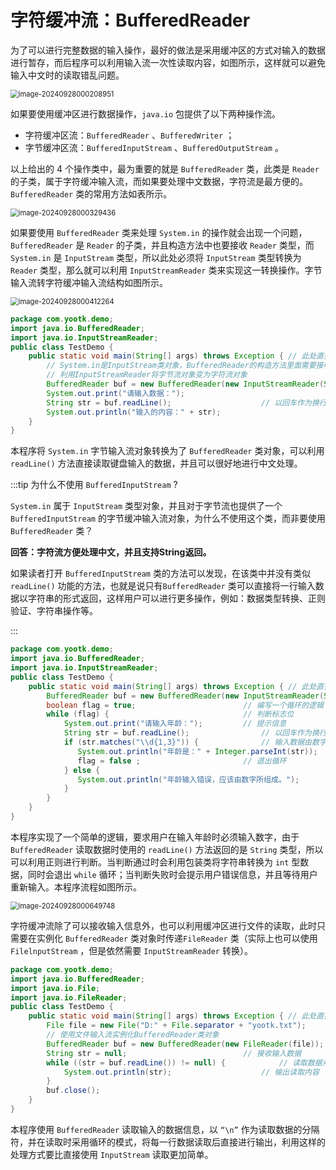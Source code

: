 # 字符缓冲流：BufferedReader

为了可以进行完整数据的输入操作，最好的做法是采用缓冲区的方式对输入的数据进行暂存，而后程序可以利用输入流一次性读取内容，如图所示，这样就可以避免输入中文时的读取错乱问题。

<img src="http://niu.ochiamalu.top/image-20240928000208951.png" alt="image-20240928000208951" style="zoom:80%;margin:0 auto" />

如果要使用缓冲区进行数据操作，`java.io` 包提供了以下两种操作流。

- 字符缓冲区流：`BufferedReader` 、`BufferedWriter` ；
- 字节缓冲区流：`BufferedInputStream` 、`BufferedOutputStream` 。

以上给出的 4 个操作类中，最为重要的就是 `BufferedReader` 类，此类是 `Reader`
的子类，属于字符缓冲输入流，而如果要处理中文数据，字符流是最方便的。`BufferedReader` 类的常用方法如表所示。

<img src="http://niu.ochiamalu.top/image-20240928000329436.png" alt="image-20240928000329436" style="zoom:80%;margin:0 auto" />

如果要使用 `BufferedReader` 类来处理 `System.in` 的操作就会出现一个问题，`BufferedReader` 是 `Reader`
的子类，并且构造方法中也要接收 `Reader` 类型，而 `System.in` 是 `InputStream` 类型，所以此处必须将 `InputStream`
类型转换为 `Reader` 类型，那么就可以利用 `InputStreamReader` 类来实现这一转换操作。字节输入流转字符缓冲输入流结构如图所示。

<img src="http://niu.ochiamalu.top/image-20240928000412264.png" alt="image-20240928000412264" style="zoom:80%;margin:0 auto" />

```java
package com.yootk.demo;
import java.io.BufferedReader;
import java.io.InputStreamReader;
public class TestDemo {
    public static void main(String[] args) throws Exception { // 此处直接抛出
        // System.in是InputStream类对象，BufferedReader的构造方法里面需要接收Reader类对象
        // 利用InputStreamReader将字节流对象变为字符流对象
        BufferedReader buf = new BufferedReader(new InputStreamReader(System.in));
        System.out.print("请输入数据：");
        String str = buf.readLine(); 					// 以回车作为换行
        System.out.println("输入的内容：" + str);
    }
}
```

本程序将 `System.in` 字节输入流对象转换为了 `BufferedReader` 类对象，可以利用 `readLine()` 方法直接读取键盘输入的数据，并且可以很好地进行中文处理。

:::tip 为什么不使用 `BufferedInputStream` ?

`System.in` 属于 `InputStream` 类型对象，并且对于字节流也提供了一个 `BufferedInputStream`
的字节缓冲输入流对象，为什么不使用这个类，而非要使用 `BufferedReader` 类？

**回答：字符流方便处理中文，并且支持String返回。**

如果读者打开 `BufferedInputStream` 类的方法可以发现，在该类中并没有类似 `readLine()`
功能的方法，也就是说只有`BufferedReader` 类可以直接将一行输入数据以字符串的形式返回，这样用户可以进行更多操作，例如：数据类型转换、正则验证、字符串操作等。

:::

```java
package com.yootk.demo;
import java.io.BufferedReader;
import java.io.InputStreamReader;
public class TestDemo {
    public static void main(String[] args) throws Exception { // 此处直接抛出
        BufferedReader buf = new BufferedReader(new InputStreamReader(System.in));
        boolean flag = true; 						// 编写一个循环的逻辑
        while (flag) {								// 判断标志位
            System.out.print("请输入年龄：");			// 提示信息
            String str = buf.readLine(); 				// 以回车作为换行
            if (str.matches("\\d{1,3}")) {				// 输入数据由数字组成
               System.out.println("年龄是：" + Integer.parseInt(str));
               flag = false ;						// 退出循环
            } else {
               System.out.println("年龄输入错误，应该由数字所组成。");
            }
        }
    }
}
```

本程序实现了一个简单的逻辑，要求用户在输入年龄时必须输入数字，由于 `BufferedReader` 读取数据时使用的 `readLine()`
方法返回的是 `String` 类型，所以可以利用正则进行判断。当判断通过时会利用包装类将字符串转换为 `int`
型数据，同时会退出 `while` 循环；当判断失败时会提示用户错误信息，并且等待用户重新输入。本程序流程如图所示。

<img src="http://niu.ochiamalu.top/image-20240928000649748.png" alt="image-20240928000649748" style="zoom:80%;margin:0 auto" />

字符缓冲流除了可以接收输入信息外，也可以利用缓冲区进行文件的读取，此时只需要在实例化 `BufferedReader`
类对象时传递`FileReader` 类（实际上也可以使用 `FilelnputStream` ，但是依然需要 `InputStreamReader` 转换）。

```java
package com.yootk.demo;
import java.io.BufferedReader;
import java.io.File;
import java.io.FileReader;
public class TestDemo {
    public static void main(String[] args) throws Exception { // 此处直接抛出
        File file = new File("D:" + File.separator + "yootk.txt");
        // 使用文件输入流实例化BufferedReader类对象
        BufferedReader buf = new BufferedReader(new FileReader(file));
        String str = null;							// 接收输入数据
        while ((str = buf.readLine()) != null) {			// 读取数据并判断是否存在
            System.out.println(str);					// 输出读取内容
        }
        buf.close();
    }
}
```

本程序使用 `BufferedReader` 读取输入的数据信息，以 `“\n”`
作为读取数据的分隔符，并在读取时采用循环的模式，将每一行数据读取后直接进行输出，利用这样的处理方式要比直接使用 `InputStream`
读取更加简单。
